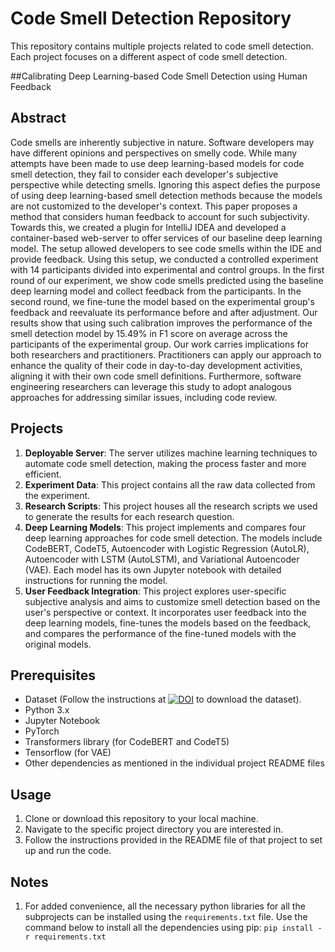 # Code Smell Detection Repository

This repository contains multiple projects related to code smell detection. Each project focuses on a different aspect of code smell detection.

##Calibrating Deep Learning-based Code Smell Detection using Human Feedback

## Abstract 
Code smells are inherently subjective in nature. Software developers may have different opinions and perspectives on smelly code. While many attempts have been made to use deep learning-based models for code smell detection, they fail to consider each developer's subjective perspective while detecting smells. Ignoring this aspect defies the purpose of using deep learning-based smell detection methods because the models are not customized to the developer's context. This paper proposes a method that considers human feedback to account for such subjectivity. Towards this, we created a plugin for IntelliJ IDEA and developed a container-based web-server to offer services of our baseline deep learning model. The setup allowed developers to see code smells within the IDE and provide feedback. 
Using this setup, we conducted a controlled experiment with 14 participants divided into experimental and control groups. In the first round of our experiment, we show code smells predicted using the baseline deep learning model and collect feedback from the participants.
In the second round, we fine-tune the model based on the experimental group's feedback and reevaluate its performance before and after adjustment. Our results show that using such calibration improves the performance of the smell detection model by 15.49\% in F1 score on average across the participants of the experimental group. Our work carries implications for both researchers and practitioners. Practitioners can apply our approach to enhance the quality of their code in day-to-day development activities, aligning it with their own code smell definitions. Furthermore, software engineering researchers can leverage this study to adopt analogous approaches for addressing similar issues, including code review. 

## Projects

1. **Deployable Server**: The server utilizes machine learning techniques to automate code smell detection, making the process faster and more efficient.
2. **Experiment Data**: This project contains all the raw data collected from the experiment.
3. **Research Scripts**: This project houses all the research scripts we used to generate the results for each research question.
4. **Deep Learning Models**: This project implements and compares four deep learning approaches for code smell detection. The models include CodeBERT, CodeT5, Autoencoder with Logistic Regression (AutoLR), Autoencoder with LSTM (AutoLSTM), and Variational Autoencoder (VAE). Each model has its own Jupyter notebook with detailed instructions for running the model.
5. **User Feedback Integration**: This project explores user-specific subjective analysis and aims to customize smell detection based on the user's perspective or context. It incorporates user feedback into the deep learning models, fine-tunes the models based on the feedback, and compares the performance of the fine-tuned models with the original models.

## Prerequisites

- Dataset (Follow the instructions at [![DOI](https://zenodo.org/badge/DOI/10.5281/zenodo.7570428.svg)](https://doi.org/10.5281/zenodo.7570428) to download the dataset). 
- Python 3.x
- Jupyter Notebook
- PyTorch
- Transformers library (for CodeBERT and CodeT5)
- Tensorflow (for VAE)
- Other dependencies as mentioned in the individual project README files

## Usage

1. Clone or download this repository to your local machine.
2. Navigate to the specific project directory you are interested in.
3. Follow the instructions provided in the README file of that project to set up and run the code.

## Notes
1. For added convenience, all the necessary python libraries for all the subprojects can be installed using the `requirements.txt` file. 
Use the command below to install all the dependencies using pip:
`pip install -r requirements.txt` 
